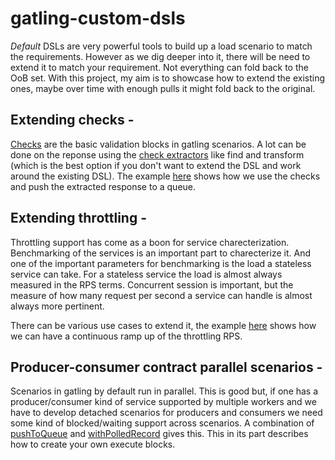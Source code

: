 # gatling-custom-dsls

_Default_ DSLs are very powerful tools to build up a load scenario to match the requirements. However as we dig deeper into it, there will be need to extend it to match your requirement. Not everything can fold back to the OoB set. With this project, my aim is to showcase how to extend the existing ones, maybe over time with enough pulls it might fold back to the original.

## Extending checks - 
[Checks](http://gatling.io/docs/2.2.1/http/http_check.html) are the basic validation blocks in gatling scenarios. A lot can be done on the reponse using the [check extractors](http://gatling.io/docs/2.2.1/http/http_check.html#http-check-extracting) like find and transform (which is the best option if you don't want to extend the DSL and work around the existing DSL). The example [here](https://github.com/meetpraveen/gatling-custom-dsls/blob/master/src/main/scala/io/praveen/gatling/extension/dsl/CheckExtension.scala) shows how we use the checks and push the extracted response to a queue.

## Extending throttling - 
Throttling support has come as a boon for service charecterization. Benchmarking of the services is an important part to charecterize it. And one of the important parameters for benchmarking is the load a stateless service can take. For a stateless service the load is almost always measured in the RPS terms. Concurrent session is important, but the measure of how many request per second a service can handle is almost always more pertinent.

There can be various use cases to extend it, the example [here](https://github.com/meetpraveen/gatling-custom-dsls/blob/master/src/main/scala/io/praveen/gatling/extension/dsl/ThrottleExtension.scala) shows how we can have a continuous ramp up of the throttling RPS.

## Producer-consumer contract parallel scenarios - 
Scenarios in gatling by default run in parallel. This is good but, if one has a producer/consumer kind of service supported by multiple workers and we have to develop detached scenarios for producers and consumers we need some kind of blocked/waiting support across scenarios. A combination of [pushToQueue](https://github.com/meetpraveen/gatling-custom-dsls/blob/master/src/main/scala/io/praveen/gatling/extension/dsl/CheckExtension.scala#L30) and [withPolledRecord](https://github.com/meetpraveen/gatling-custom-dsls/blob/master/src/main/scala/io/praveen/gatling/extension/dsl/ExecutorExtension.scala#L21) gives this. This in its part describes how to create your own execute blocks. 

